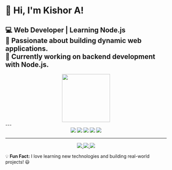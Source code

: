# 👋 Hi, I'm Kishor A!  

💻 **Web Developer | Learning Node.js**  
🎯 Passionate about building dynamic web applications.  
🚀 Currently working on **backend development with Node.js**.  
---
<div align="center">
  <img src="https://github-readme-stats.vercel.app/api/top-langs/?username=kishor116116&layout=compact&theme=radical" height="150px"/>
<!--   <img src="https://github-readme-stats.vercel.app/api?username=kishor116116&show_icons=true&theme=radical" height="150px"/> -->
</div>
---
<div align="center">
  <img src="https://img.shields.io/badge/HTML5-E34F26?style=for-the-badge&logo=html5&logoColor=white"/>
  <img src="https://img.shields.io/badge/CSS3-1572B6?style=for-the-badge&logo=css3&logoColor=white"/>
  <img src="https://img.shields.io/badge/JavaScript-F7DF1E?style=for-the-badge&logo=javascript&logoColor=black"/>
  <img src="https://img.shields.io/badge/Node.js-339933?style=for-the-badge&logo=node.js&logoColor=white"/>
  <img src="https://img.shields.io/badge/MySQL-4479A1?style=for-the-badge&logo=mysql&logoColor=white"/>
</div>

---

<div align="center">
  <a href="https://github.com/kishor116116">
    <img src="https://img.shields.io/badge/GitHub-171515?style=for-the-badge&logo=github&logoColor=white"/>
  </a>
  <a href="https://www.linkedin.com/in/your-username/">
    <img src="https://img.shields.io/badge/LinkedIn-0077B5?style=for-the-badge&logo=linkedin&logoColor=white"/>
  </a>
  <a href="https://www.instagram.com/k__i__s__h__o__r__7/">
    <img src="https://img.shields.io/badge/Instagram-E4405F?style=for-the-badge&logo=instagram&logoColor=white"/>
  </a>
</div>


💡 **Fun Fact:** I love learning new technologies and building real-world projects! 😃  
